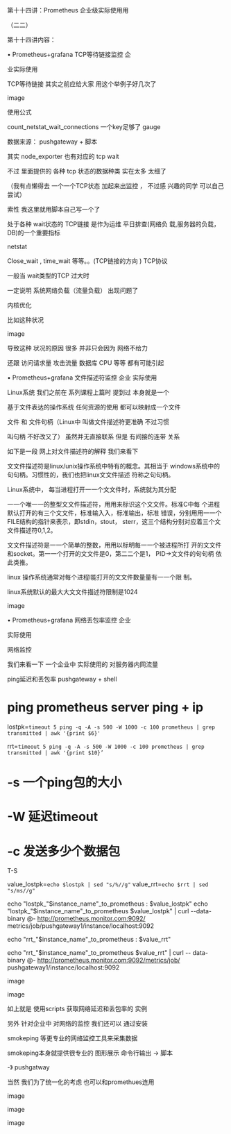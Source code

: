 

第⼗十四讲：Prometheus 企业级实际使⽤用

（⼆二）


第⼗十四讲内容：

• Prometheus+grafana TCP等待链接监控 企

业实际使⽤


TCP等待链接 其实之前应给⼤家 ⽤这个举例⼦好⼏次了


image


使⽤公式

count_netstat_wait_connections ⼀个key⾜够了 gauge

数据来源： pushgateway + 脚本


其实 node_exporter 也有对应的 tcp wait

不过 ⾥⾯提供的 各种 tcp 状态的数据种类 实在太多 太细了

（我有点懒得去 ⼀个⼀个TCP状态 加起来出监控 ， 不过感 兴趣的同学 可以⾃⼰尝试）


索性 我这⾥就⽤脚本⾃⼰写⼀个了


处于各种 wait状态的 TCP链接 是作为运维 平⽇排查(⽹络负 载,服务器的负载，DB)的⼀个重要指标

netstat

Close_wait , time_wait 等等。。(TCP链接的⽅向 ) TCP协议


⼀般当 wait类型的TCP 过⼤时

⼀定说明 系统⽹络负载（流量负载） 出现问题了

内核优化

⽐如这种状况


image


导致这种 状况的原因 很多 并⾮只会因为 ⽹络不给⼒


还跟 访问请求量 攻击流量 数据库 CPU 等等 都有可能引起


• Prometheus+grafana ⽂件描述符监控 企业 实际使⽤

Linux系统 我们之前在 系列课程上篇时 提到过 本⾝就是⼀个

基于⽂件表达的操作系统 任何资源的使⽤ 都可以映射成⼀个⽂件

⽂件 和 ⽂件句柄（Linux中 叫做⽂件描述符更准确 不过习惯

叫句柄 不好改⼜了） 虽然并⽆直接联系 但是 有间接的连带 关系


如下是⼀段 ⽹上对⽂件描述符的解释 我们来看下


⽂文件描述符是linux/unix操作系统中特有的概念。其相当于 windows系统中的句句柄。习惯性的，我们也把linux⽂文件描述 符称之句句柄。

Linux系统中， 每当进程打开⼀一个⽂文件时，系统就为其分配

⼀一个唯⼀一的整型⽂文件描述符，⽤用来标识这个⽂文件。标准C中每 个进程默认打开的有三个⽂文件，标准输⼊入，标准输出，标准 错误，分别⽤用⼀一个FILE结构的指针来表示，即stdin，stout， sterr，这三个结构分别对应着三个⽂文件描述符0,1,2。

⽂文件描述符是⼀一个简单的整数，⽤用以标明每⼀一个被进程所打 开的⽂文件和socket。第⼀一个打开的⽂文件是0，第⼆二个是1， PID->⽂文件的句句柄 依此类推。

linux 操作系统通常对每个进程l能打开的⽂文件数量量有⼀一个限 制。

linux系统默认的最⼤大⽂文件描述符限制是1024


image


• Prometheus+grafana ⽹络丢包率监控 企业

实际使⽤


⽹络监控


我们来看⼀下 ⼀个企业中 实际使⽤的 对服务器内⽹流量

ping延迟和丢包率 pushgateway + shell

# ping prometheus server ping + ip

lostpk=`timeout 5 ping -q -A -s 500 -W 1000 -c 100 prometheus | grep transmitted | awk '{print $6}'`

rrt=`timeout 5 ping -q -A -s 500 -W 1000 -c 100 prometheus | grep transmitted | awk '{print $10}’`


# -s ⼀个ping包的⼤⼩

# -W 延迟timeout

# -c 发送多少个数据包


T-S

value_lostpk=`echo $lostpk | sed "s/%//g"` value_rrt=`echo $rrt | sed "s/ms//g" `


echo "lostpk_"$instance_name"_to_prometheus : $value_lostpk" echo "lostpk_"$instance_name"_to_prometheus $value_lostpk" | curl --data-binary @- http://prometheus.monitor.com:9092/ metrics/job/pushgateway1/instance/localhost:9092


echo "rrt_"$instance_name"_to_prometheus : $value_rrt"

echo "rrt_"$instance_name"_to_prometheus $value_rrt" | curl -- data-binary @- http://prometheus.monitor.com:9092/metrics/job/ pushgateway1/instance/localhost:9092



image


image


如上就是 使⽤scripts 获取⽹络延迟和丢包率的 实例


另外 针对企业中 对⽹络的监控 我们还可以 通过安装

smokeping 等更专业的⽹络监控⼯具来采集数据


smokeping本⾝就提供很专业的 图形展⽰ 命令⾏输出 -> 脚本

-》 pushgatway


当然 我们为了统⼀化的考虑 也可以和promethues连⽤


image


image



image

